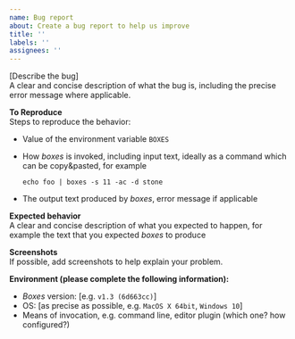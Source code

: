 ```yaml
---
name: Bug report
about: Create a bug report to help us improve
title: ''
labels: ''
assignees: ''
---
```


[Describe the bug]  
A clear and concise description of what the bug is, including the precise error message where applicable.

**To Reproduce**  
Steps to reproduce the behavior:
- Value of the environment variable `BOXES`
- How *boxes* is invoked, including input text, ideally as a command which can be copy&pasted, for example

      echo foo | boxes -s 11 -ac -d stone

- The output text produced by *boxes*, error message if applicable

**Expected behavior**  
A clear and concise description of what you expected to happen, for example the text that you expected *boxes* to produce

**Screenshots**  
If possible, add screenshots to help explain your problem.

**Environment (please complete the following information):**  
 - *Boxes* version: [e.g. `v1.3 (6d663cc)`]
 - OS: [as precise as possible, e.g. `MacOS X 64bit`, `Windows 10`]
 - Means of invocation, e.g. command line, editor plugin (which one? how configured?)
